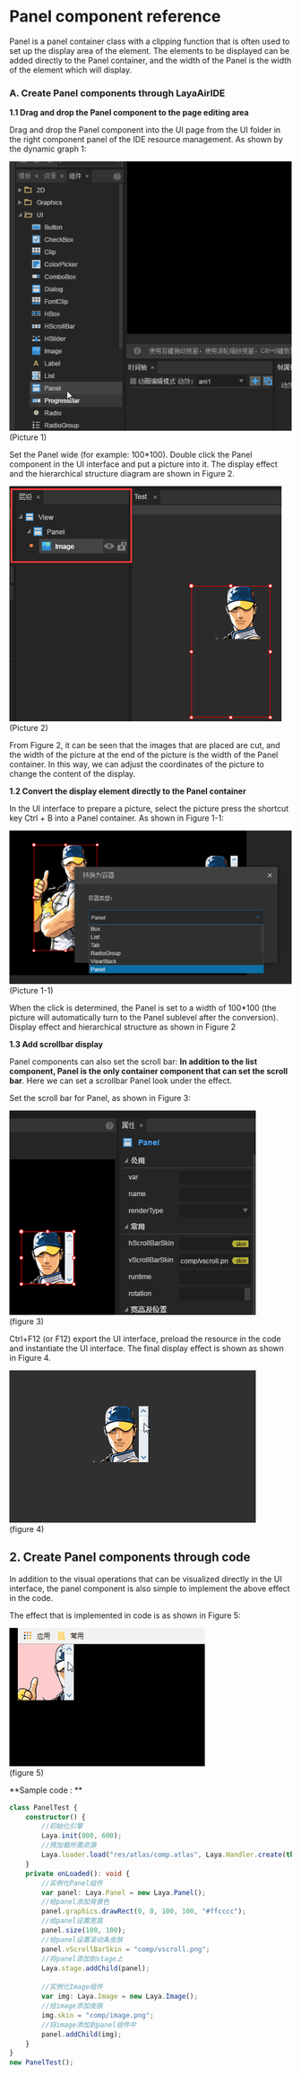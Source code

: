 # Panel component reference

Panel is a panel container class with a clipping function that is often used to set up the display area of the element. The elements to be displayed can be added directly to the Panel container, and the width of the Panel is the width of the element which will display.

### A. Create Panel components through LayaAirIDE

**1.1 Drag and drop the Panel component to the page editing area**

Drag and drop the Panel component into the UI page from the UI folder in the right component panel of the IDE resource management. As shown by the dynamic graph 1:

![1](img\1.gif)</br>(Picture 1)

Set the Panel wide (for example: 100*100). Double click the Panel component in the UI interface and put a picture into it. The display effect and the hierarchical structure diagram are shown in Figure 2.

![2](img\2.png)</br>(Picture 2)

From Figure 2, it can be seen that the images that are placed are cut, and the width of the picture at the end of the picture is the width of the Panel container. In this way, we can adjust the coordinates of the picture to change the content of the display.


**1.2 Convert the display element directly to the Panel container**

In the UI interface to prepare a picture, select the picture press the shortcut key Ctrl + B into a Panel container. As shown in Figure 1-1:

![1-1](img\1-1.png)</br>(Picture 1-1)

When the click is determined, the Panel is set to a width of 100*100 (the picture will automatically turn to the Panel sublevel after the conversion). Display effect and hierarchical structure as shown in Figure 2

**1.3 Add scrollbar display**

Panel components can also set the scroll bar: **In addition to the list component, Panel is the only container component that can set the scroll bar**. Here we can set a scrollbar Panel look under the effect.

Set the scroll bar for Panel, as shown in Figure 3:

![3](img\3.png)</br>(figure 3)

Ctrl+F12 (or F12) export the UI interface, preload the resource in the code and instantiate the UI interface. The final display effect is shown as shown in Figure 4.

![4](img\4.gif)</br>(figure 4)



## 2. Create Panel components through code

In addition to the visual operations that can be visualized directly in the UI interface, the panel component is also simple to implement the above effect in the code.

The effect that is implemented in code is as shown in Figure 5:

![5](img\5.gif)</br>(figure 5)

**Sample code : **

```typescript
class PanelTest {
    constructor() {
        //初始化引擎
        Laya.init(800, 600);
        //预加载所需资源
        Laya.loader.load("res/atlas/comp.atlas", Laya.Handler.create(this, this.onLoaded));
    }
    private onLoaded(): void {
        //实例化Panel组件
        var panel: Laya.Panel = new Laya.Panel();
        //给panel添加背景色
        panel.graphics.drawRect(0, 0, 100, 100, "#ffcccc");
        //给panel设置宽高
        panel.size(100, 100);
        //给panel设置滚动条皮肤
        panel.vScrollBarSkin = "comp/vscroll.png";
        //将panel添加到stage上
        Laya.stage.addChild(panel);

        //实例化Image组件
        var img: Laya.Image = new Laya.Image();
        //给image添加皮肤
        img.skin = "comp/image.png";
        //将image添加到panel组件中
        panel.addChild(img);
    }
}
new PanelTest();
```

